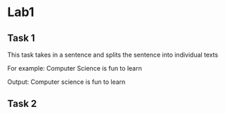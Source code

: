 # Lab1

## Task 1

This task takes in a sentence and splits the sentence into individual texts

For example:
    Computer Science is fun to learn

Output:
    Computer
    science
    is
    fun
    to
    learn

## Task 2